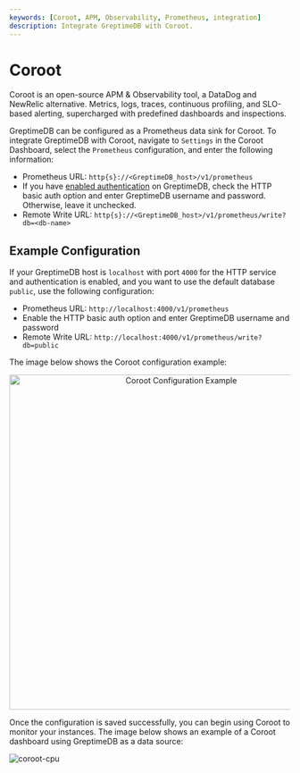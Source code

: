 ```yaml
---
keywords: [Coroot, APM, Observability, Prometheus, integration]
description: Integrate GreptimeDB with Coroot.
---
```


# Coroot

Coroot is an open-source APM & Observability tool,
a DataDog and NewRelic alternative. Metrics, logs, traces, continuous profiling,
and SLO-based alerting, supercharged with predefined dashboards and inspections. 

GreptimeDB can be configured as a Prometheus data sink for Coroot.
To integrate GreptimeDB with Coroot, navigate to `Settings` in the Coroot Dashboard,
select the `Prometheus` configuration, and enter the following information:

- Prometheus URL: `http{s}://<GreptimeDB_host>/v1/prometheus`
- If you have [enabled authentication](/user-guide/deployments-administration/authentication/static.md) on GreptimeDB, check the HTTP basic auth option and enter GreptimeDB username and password. Otherwise, leave it unchecked.
- Remote Write URL: `http{s}://<GreptimeDB_host>/v1/prometheus/write?db=<db-name>`

## Example Configuration

If your GreptimeDB host is `localhost` with port `4000` for the HTTP service and authentication is enabled,
and you want to use the default database `public`,
use the following configuration:

- Prometheus URL: `http://localhost:4000/v1/prometheus`
- Enable the HTTP basic auth option and enter GreptimeDB username and password
- Remote Write URL: `http://localhost:4000/v1/prometheus/write?db=public`

The image below shows the Coroot configuration example:

<p align="center">
    <img src="/coroot.jpg" alt="Coroot Configuration Example" width="600"/>
</p>


Once the configuration is saved successfully,
you can begin using Coroot to monitor your instances.
The image below shows an example of a Coroot dashboard using GreptimeDB as a data source:

![coroot-cpu](/coroot-cpu.png)

